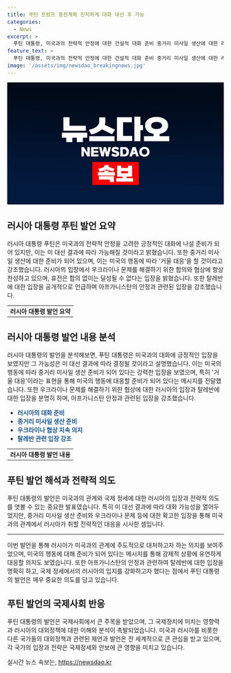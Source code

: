 ```yaml
---
title: 푸틴 트럼프 종전계획 진지하게 대화 대선 후 가능
categories:
  - News
excerpt: >
  푸틴 대통령, 미국과의 전략적 안정에 대한 건설적 대화 준비 중거리 미사일 생산에 대한 러시아 대통령 블라디미르 푸틴의 발언. 미 대선 결과에 따라 대화 가능성 언급. 미국의 행동에 거울 대응을 강조하며 중거리 미사일 배치 의지를 밝힘. 우크라이나 문제와 탈레반 관련 발언도 함께. 11월 미 대선 결과에 대한 푸틴의 관심과 대화 준비에 대한 러시아 대통령의 강력한 의지가 담긴 기사.
feature_text: >
  푸틴 대통령, 미국과의 전략적 안정에 대한 건설적 대화 준비 중거리 미사일 생산에 대한 러시아 대통령 블라디미르 푸틴의 발언. 미 대선 결과에 따라 대화 가능성 언급. 미국의 행동에 거울 대응을 강조하며 중거리 미사일 배치 의지를 밝힘. 우크라이나 문제와 탈레반 관련 발언도 함께. 11월 미 대선 결과에 대한 푸틴의 관심과 대화 준비에 대한 러시아 대통령의 강력한 의지가 담긴 기사.
image: '/assets/img/newsdao_breakingnews.jpg'
---
```


<p><img src="/assets/img/newsdao_breakingnews.jpg" alt="pcversion 속보" /></p>

<h2 data-ke-size="size26">러시아 대통령 푸틴 발언 요약</h2>

<p data-ke-size="size16">러시아 대통령 푸틴은 미국과의 전략적 안정을 고려한 긍정적인 대화에 나설 준비가 되어 있지만, 이는 미 대선 결과에 따라 가능해질 것이라고 밝혔습니다. 또한 중거리 미사일 생산에 대한 준비가 되어 있으며, 이는 미국의 행동에 따라 '거울 대응'을 할 것이라고 강조했습니다. 러시아의 입장에서 우크라이나 문제를 해결하기 위한 합의와 협상에 항상 찬성하고 있으며, 휴전은 합의 없이는 달성될 수 없다는 입장을 밝혔습니다. 또한 탈레반에 대한 입장을 공개적으로 언급하며 아프가니스탄의 안정과 관련된 입장을 강조했습니다.</p>

<table>
  <tbody>
    <tr>
      <td style="text-align: center; height: 17px;"><b>러시아 대통령 발언 요약</b></td>
    </tr>
  </tbody>
</table>

<h2 data-ke-size="size26">러시아 대통령 발언 내용 분석</h2>

<p data-ke-size="size16">러시아 대통령의 발언을 분석해보면, 푸틴 대통령은 미국과의 대화에 긍정적인 입장을 보였지만 그 가능성은 미 대선 결과에 따라 결정될 것이라고 설명했습니다. 이는 미국의 행동에 따라 중거리 미사일 생산 준비가 되어 있다는 강력한 입장을 보였으며, 특히 '거울 대응'이라는 표현을 통해 미국의 행동에 대응할 준비가 되어 있다는 메시지를 전달했습니다. 또한 우크라이나 문제를 해결하기 위한 협상에 대한 러시아의 입장과 탈레반에 대한 입장을 분명히 하며, 아프가니스탄 안정과 관련된 입장을 강조했습니다.</p>

<ul>
<li><b><span style="color: #1a5490;">러시아의 대화 준비</span></b></li>
<li><b><span style="color: #1a5490;">중거리 미사일 생산 준비</span></b></li>
<li><b><span style="color: #1a5490;">우크라이나 협상 지속 의지</span></b></li>
<li><b><span style="color: #1a5490;">탈레반 관련 입장 강조</span></b></li>
</ul>

<table>
  <tbody>
    <tr>
      <td style="text-align: center; height: 17px;"><b>러시아 대통령 발언 내용</b></td>
    </tr>
  </tbody>
</table>

<h2 data-ke-size="size26">푸틴 발언 해석과 전략적 의도</h2>

<p data-ke-size="size16">푸틴 대통령의 발언은 미국과의 관계와 국제 정세에 대한 러시아의 입장과 전략적 의도를 엿볼 수 있는 중요한 발표였습니다. 특히 미 대선 결과에 따라 대화 가능성을 열어두었지만, 중거리 미사일 생산 준비와 우크라이나 문제 등에 대한 확고한 입장을 통해 미국과의 관계에서 러시아가 취할 전략적인 대응을 시사한 셈입니다.</p>

<hr>

<p data-ke-size="size16">이번 발언을 통해 러시아가 미국과의 관계에 주도적으로 대처하고자 하는 의지를 보여주었으며, 미국의 행동에 대해 준비가 되어 있다는 메시지를 통해 강제적 상황에 유연하게 대응할 의지도 보였습니다. 또한 아프가니스탄의 안정과 관련하여 탈레반에 대한 입장을 명확히 하고, 국제 정세에서의 러시아의 입지를 강화하고자 했다는 점에서 푸틴 대통령의 발언은 매우 중요한 의도를 담고 있습니다.</p>

<h2 data-ke-size="size26">푸틴 발언의 국제사회 반응</h2>

<p data-ke-size="size16">푸틴 대통령의 발언은 국제사회에서 큰 주목을 받았으며, 그 국제정치에 미치는 영향력과 러시아의 대외정책에 대한 이해와 분석이 촉발되었습니다. 미국과 러시아를 비롯한 다른 국가들의 대외정책과 관련된 제언과 발언은 전 세계적으로 큰 관심을 받고 있으며, 각 국가의 입장과 전략은 국제정세와 안보에 큰 영향을 미치고 있습니다.</p>
실시간 뉴스 속보는, <a href="https://newsdao.kr" rel="dofollow">https://newsdao.kr</a>


